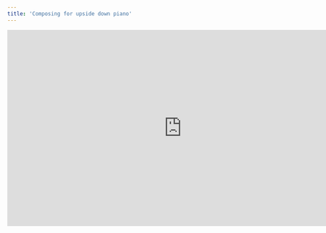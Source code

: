```yaml
---
title: 'Composing for upside down piano'
---
```


<iframe width="800" height="450" src="https://www.youtube.com/embed/5L5XcwPGmoQ" frameborder="0" allow="accelerometer; autoplay; encrypted-media; gyroscope; picture-in-picture" allowfullscreen></iframe>

